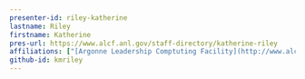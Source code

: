 ```yaml
---
presenter-id: riley-katherine
lastname: Riley
firstname: Katherine
pres-url: https://www.alcf.anl.gov/staff-directory/katherine-riley
affiliations: ["[Argonne Leadership Comptuting Facility](http://www.alcf.anl.gov/)"]
github-id: kmriley
---
```

